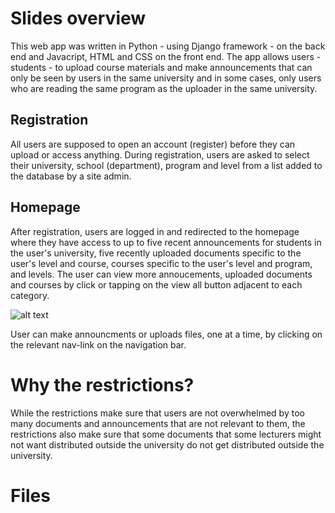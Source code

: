 # Slides overview 

This web app was written in Python - using Django framework - on the back end and Javacript, HTML and CSS on the front end. The app allows users - students - to upload course materials and make announcements that can only be seen by users in the same university and in some cases, only users who are reading the same program as the uploader in the same university.

## Registration
All users are supposed to open an account (register) before they can upload or access anything. During registration, users are asked to select their university, school (department), program and level from a list added to the database by a site admin.

## Homepage
After registration, users are logged in and redirected to the homepage where they have access to up to five recent announcements for students in the user's university, five recently uploaded documents specific to the user's level and course, courses specific to the user's level and program, and levels. The user can view more annoucements, uploaded documents and courses by click or tapping on the view all button adjacent to each category.

![alt text](https://github.com/despicable-m/capstone/blob/master/readme_assets/slides_homepage.jpg?raw=true)

User can make announcments or uploads files, one at a time, by clicking on the relevant nav-link on the navigation bar.

# Why the restrictions?
While the restrictions make sure that users are not overwhelmed by too many documents and announcements that are not relevant to them, the restrictions also make sure that some documents that some lecturers might not want distributed outside the university do not get distributed outside the university.

# Files

##